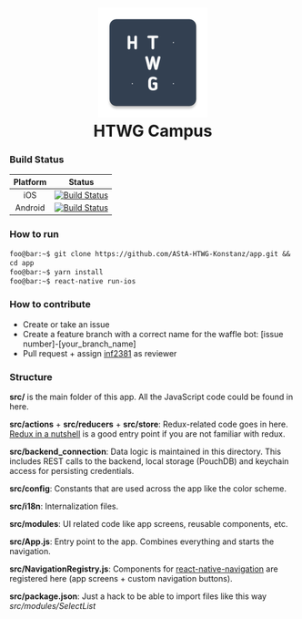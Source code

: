 <h1 align="center">
  <img src="./android/app/src/main/res/mipmap-xxxhdpi/ic_launcher.png"/><br>
  HTWG Campus
</h1>


### Build Status
| Platform        | Status
| :-------------: |:-------------:|
| iOS | [![Build Status](https://www.bitrise.io/app/5b25008a467b84d6/status.svg?token=6FZURaNjsCmi0B_Ob__kHQ&branch=development)](https://www.bitrise.io/app/5b25008a467b84d6) |
| Android | [![Build Status](https://www.bitrise.io/app/b2be1d3084b125ce/status.svg?token=9ouF8_DIyVRZqdskwkZoww&branch=development)](https://www.bitrise.io/app/b2be1d3084b125ce)      |


### How to run
```console
foo@bar:~$ git clone https://github.com/AStA-HTWG-Konstanz/app.git && cd app
foo@bar:~$ yarn install
foo@bar:~$ react-native run-ios
```

### How to contribute
- Create or take an issue
- Create a feature branch with a correct name for the waffle bot: [issue number]-[your_branch_name]
- Pull request + assign [inf2381](https://github.com/inf2381) as reviewer

### Structure
**src/** is the main folder of this app. All the JavaScript code could be found in here.

**src/actions** + **src/reducers** + **src/store**: Redux-related code goes in here. [Redux in a nutshell](https://medium.com/@allen.chinazor/redux-in-a-nutshell-1f96fb9b1fd) is a good entry point if you are not familiar with redux.

**src/backend_connection**: Data logic is maintained in this directory. This includes REST calls to the backend, local storage (PouchDB) and keychain access for persisting credentials.

**src/config**: Constants that are used across the app like the color scheme.

**src/i18n**: Internalization files.

**src/modules**: UI related code like app screens, reusable components, etc.

**src/App.js**: Entry point to the app. Combines everything and starts the navigation.

**src/NavigationRegistry.js**: Components for [react-native-navigation](https://github.com/wix/react-native-navigation) are registered here (app screens + custom navigation buttons).

**src/package.json**: Just a hack to be able to import files like this way *src/modules/SelectList*